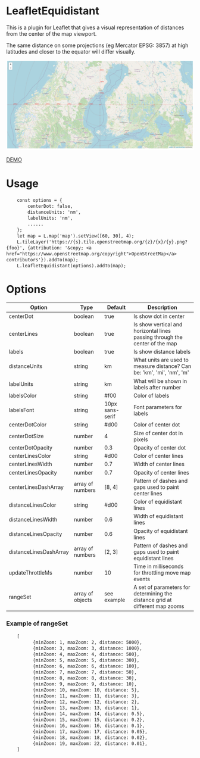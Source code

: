 # LeafletEquidistant

This is a plugin for Leaflet that gives a visual representation of distances from the center of the map viewport.

The same distance on some projections (eg Mercator EPSG: 3857) at high latitudes and closer to the equator will differ visually.

![See distance from map center!](screenshot.jpg "Leaflet Equidistant Plugin")

[DEMO](https://artsur.github.io/LeafletEquidistant/src/)

# Usage

```$js
    const options = {
        centerDot: false,
        distanceUnits: 'nm',
        labelUnits: 'nm',
        ......
    };
    let map = L.map('map').setView([60, 30], 4);
    L.tileLayer('https://{s}.tile.openstreetmap.org/{z}/{x}/{y}.png?{foo}', {attribution: '&copy; <a href="https://www.openstreetmap.org/copyright">OpenStreetMap</a> contributors'}).addTo(map);
    L.leafletEquidistant(options).addTo(map);
```


# Options

| Option | Type | Default | Description |
|--------|------|-----|--------------------------|
| centerDot | boolean | true | Is show dot in center |
| centerLines | boolean | true | Is show vertical and horizontal lines passing through the center of the map |
| labels | boolean | true | Is show distance labels |
| distanceUnits | string | km | What units are used to measure distance? Can be: 'km', 'mi', 'nm', 'm' |
| labelUnits | string | km | What will be shown in labels after number |
| labelsColor | string | #f00 | Color of labels |
| labelsFont | string | 10px sans-serif | Font parameters for labels |
| centerDotColor | string | #d00 | Color of center dot |
| centerDotSize | number | 4 | Size of center dot in pixels |
| centerDotOpacity | number | 0.3 | Opacity of center dot |
| centerLinesColor | string | #d00 | Color of center lines |
| centerLinesWidth | number | 0.7 | Width of center lines |
| centerLinesOpacity | number | 0.7 | Opacity of center lines |
| centerLinesDashArray | array of numbers | [8, 4] | Pattern of dashes and gaps used to paint center lines  || centerLinesColor | string | #d00 | Color of center lines |
| distanceLinesColor | string | #d00 | Color of equidistant lines |
| distanceLinesWidth | number | 0.6 | Width of equidistant lines |
| distanceLinesOpacity | number | 0.6 | Opacity of equidistant lines |
| distanceLinesDashArray | array of numbers | [2, 3] | Pattern of dashes and gaps used to paint equidistant lines |
| updateThrottleMs | number | 10 | Time in milliseconds for throttling move map events  |
| rangeSet | array of objects | see example | A set of parameters for determining the distance grid at different map zooms |

### Example of rangeSet

```$js
    [
          {minZoom: 1, maxZoom: 2, distance: 5000},
          {minZoom: 3, maxZoom: 3, distance: 1000},
          {minZoom: 4, maxZoom: 4, distance: 500},
          {minZoom: 5, maxZoom: 5, distance: 300},
          {minZoom: 6, maxZoom: 6, distance: 100},
          {minZoom: 7, maxZoom: 7, distance: 50},
          {minZoom: 8, maxZoom: 8, distance: 30},
          {minZoom: 9, maxZoom: 9, distance: 10},
          {minZoom: 10, maxZoom: 10, distance: 5},
          {minZoom: 11, maxZoom: 11, distance: 3},
          {minZoom: 12, maxZoom: 12, distance: 2},
          {minZoom: 13, maxZoom: 13, distance: 1},
          {minZoom: 14, maxZoom: 14, distance: 0.5},
          {minZoom: 15, maxZoom: 15, distance: 0.2},
          {minZoom: 16, maxZoom: 16, distance: 0.1},
          {minZoom: 17, maxZoom: 17, distance: 0.05},
          {minZoom: 18, maxZoom: 18, distance: 0.02},
          {minZoom: 19, maxZoom: 22, distance: 0.01},
    ]
```
